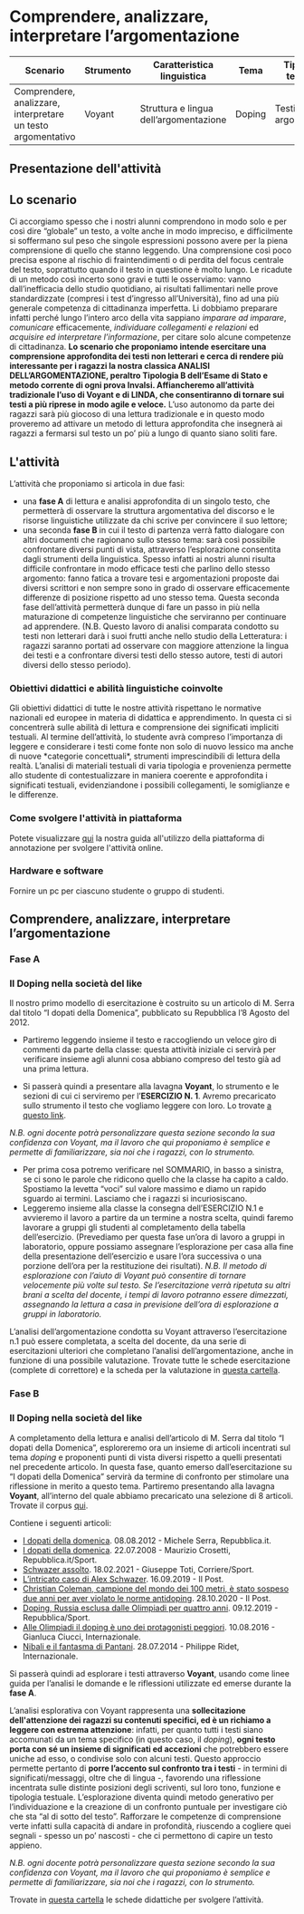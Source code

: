 # Comprendere, analizzare, interpretare l’argomentazione

<table><thead><tr><th>Scenario</th><th>Strumento</th><th>Caratteristica linguistica</th><th>Tema</th><th>Tipologia testuale</th><th>Tempo stimato</th><th>Destinatari</th><th>BES/Difficoltà</th></tr></thead><tbody><tr><td>Comprendere, analizzare, interpretare un testo argomentativo</td><td>Voyant</td><td>Struttura e lingua dell’argomentazione</td><td>Doping</td><td>Testi argomentativi</td><td>2h Fase A 2h Fase B</td><td>Fine biennio/Inizio triennio SS2</td><td>🟡</td></tr></tbody></table>

## Presentazione dell'attività

<div class="accordion">

## Lo scenario
Ci accorgiamo spesso che i nostri alunni comprendono in modo solo e per così dire “globale” un testo, a volte anche in modo impreciso, e difficilmente si soffermano sul peso che singole espressioni possono avere per la piena comprensione di quello che stanno leggendo. 
Una comprensione così poco precisa espone al rischio di fraintendimenti o di perdita del focus centrale del testo, soprattutto quando il testo in questione è molto lungo.
Le ricadute di un metodo così incerto sono gravi e tutti le osserviamo: vanno dall’inefficacia dello studio quotidiano, ai risultati fallimentari nelle prove standardizzate (compresi i test d’ingresso all’Università), fino ad una più generale competenza di cittadinanza imperfetta. Li dobbiamo preparare infatti perché lungo l’intero arco della vita sappiano *imparare ad imparare*, *comunicare* efficacemente, *individuare collegamenti e relazioni* ed *acquisire ed interpretare l’informazione*, per citare solo alcune competenze di cittadinanza. 
**Lo scenario che proponiamo intende esercitare una comprensione approfondita dei testi non letterari e cerca di rendere più interessante per i ragazzi la nostra classica ANALISI DELL’ARGOMENTAZIONE, peraltro Tipologia B dell’Esame di Stato e metodo corrente di ogni prova Invalsi. Affiancheremo all’attività tradizionale l’uso di Voyant e di LINDA, che consentiranno di tornare sui testi a più riprese in modo agile e veloce.**
L’uso autonomo da parte dei ragazzi sarà più giocoso di una lettura tradizionale e in questo modo proveremo ad attivare un metodo di lettura approfondita che insegnerà ai ragazzi a fermarsi sul testo un po’ più a lungo di quanto siano soliti fare.

## L'attività
L’attività che proponiamo si articola in due fasi: 
* una **fase A** di lettura e analisi approfondita di un singolo testo, che permetterà di osservare la struttura argomentativa del discorso e le risorse linguistiche utilizzate da chi scrive per convincere il suo lettore; 
* una seconda **fase B** in cui il testo di partenza verrà fatto dialogare con altri documenti che ragionano sullo stesso tema: sarà così possibile confrontare diversi punti di vista, attraverso l’esplorazione consentita dagli strumenti della linguistica.
Spesso infatti ai nostri alunni risulta difficile confrontare in modo efficace testi che parlino dello stesso argomento: fanno fatica a trovare tesi e argomentazioni proposte dai diversi scrittori e non sempre sono in grado di osservare efficacemente differenze di posizione rispetto ad uno stesso tema.
Questa seconda fase dell’attività permetterà dunque di fare un passo in più nella maturazione di competenze linguistiche che serviranno per continuare ad apprendere.
(N.B. Questo lavoro di analisi comparata condotto su testi non letterari darà i suoi frutti anche nello studio della Letteratura: i ragazzi saranno portati ad osservare con maggiore attenzione la lingua dei testi e a confrontare diversi testi dello stesso autore, testi di autori diversi dello stesso periodo).

<div class="accordion-panel">
<h3 class="accordion-header">Obiettivi didattici e abilità linguistiche coinvolte</h3>
<div class="accordion-body">
Gli obiettivi didattici di tutte le nostre attività rispettano le normative nazionali ed europee in materia di didattica e apprendimento. In questa ci si concentrerà sulle abilità di lettura e comprensione dei significati impliciti testuali. Al termine dell’attività, lo studente avrà compreso l’importanza di leggere e considerare i testi come fonte non solo di nuovo lessico ma anche di nuove *categorie concettuali*, strumenti imprescindibili di lettura della realtà. L’analisi di materiali testuali di varia tipologia e provenienza permette allo studente di contestualizzare in maniera coerente e approfondita i significati testuali, evidenziandone i possibili collegamenti, le somiglianze e le differenze.

</div>
</div>

<div class="accordion-panel">
<h3 class="accordion-header">Come svolgere l'attività in piattaforma</h3>
<div class="accordion-body">

Potete visualizzare <a href= "https://linda.education/strumenti/#voyant" target= "_blank">qui</a> la nostra guida all'utilizzo della piattaforma di annotazione per svolgere l'attività online.

</div>
</div>

<div class="accordion-panel">
<h3 class="accordion-header">Hardware e software</h3>
<div class="accordion-body">

Fornire un pc per ciascuno studente o gruppo di studenti.

</div>
</div>

## Comprendere, analizzare, interpretare l’argomentazione 
<div class="accordion-panel">
<h3 class="accordion-header">Fase A</h3>
<div class="accordion-body">

### Il Doping nella società del like
Il nostro primo modello di esercitazione è costruito su un articolo di M. Serra dal titolo “I dopati della Domenica”, pubblicato su Repubblica l’8 Agosto del 2012. 
* Partiremo leggendo insieme il testo e raccogliendo un veloce giro di commenti da parte della classe: questa attività iniziale ci servirà per verificare insieme agli alunni cosa abbiano compreso del testo già ad una prima lettura.

* Si passerà quindi a presentare alla lavagna **Voyant**, lo strumento e le sezioni di cui ci serviremo per l’**ESERCIZIO N. 1**. Avremo precaricato sullo strumento il testo che vogliamo leggere con loro. Lo trovate <a href="https://voyant-tools.org/?corpus=c1e2eb6b6230e1ee8c74f0688b800d4e&panels=cirrus,reader,trends,summary,contexts" target="_blank">a questo link</a>.


*N.B. ogni docente potrà personalizzare questa sezione secondo la sua confidenza con Voyant, ma il lavoro che qui proponiamo è semplice e permette di familiarizzare, sia noi che i ragazzi, con lo strumento.*


* Per prima cosa potremo verificare nel SOMMARIO, in basso a sinistra, se ci sono le parole che ridicono quello che la classe ha capito a caldo. Spostiamo la levetta “voci” sul valore massimo e diamo un rapido sguardo ai termini. Lasciamo che i ragazzi si incuriosiscano.
* Leggeremo insieme alla classe la consegna dell’ESERCIZIO N.1 e avvieremo il lavoro a partire da un termine a nostra scelta, quindi faremo lavorare a gruppi gli studenti al completamento della tabella dell’esercizio. (Prevediamo per questa fase un’ora di lavoro a gruppi in laboratorio, oppure possiamo assegnare l’esplorazione per casa alla fine della presentazione dell’esercizio e usare l’ora successiva o una porzione dell’ora per la restituzione dei risultati).
*N.B. Il metodo di esplorazione con l’aiuto di Voyant può consentire di tornare velocemente più volte sul testo. Se l’esercitazione verrà ripetuta su altri brani a scelta del docente, i tempi di lavoro potranno essere dimezzati, assegnando la lettura a casa in previsione dell’ora di esplorazione a gruppi in laboratorio.*

L’analisi dell’argomentazione condotta su Voyant attraverso l’esercitazione n.1 può essere completata, a scelta del docente, da una serie di esercitazioni ulteriori che completano l’analisi dell’argomentazione, anche in funzione di una possibile valutazione. Trovate tutte le schede esercitazione (complete di correttore) e la scheda per la valutazione in <a href="https://drive.google.com/drive/folders/1RE1Pl-PJtdi11iXFDEdLsPudKBrYYmvm?usp=sharing">questa cartella</a>.

</div>
</div>

<div class="accordion-panel">
<h3 class="accordion-header">Fase B</h3>
<div class="accordion-body">
  
### Il Doping nella società del like
A completamento della lettura e analisi dell’articolo di M. Serra dal titolo “I dopati della Domenica”, esploreremo ora un insieme di articoli incentrati sul tema *doping* e proponenti punti di vista diversi rispetto a quelli presentati nel precedente articolo. In questa fase, quanto emerso dall’esercitazione su “I dopati della Domenica” servirà da termine di confronto per stimolare una riflessione in merito a questo tema.
Partiremo presentando alla lavagna **Voyant**, all’interno del quale abbiamo precaricato una selezione di 8 articoli. Trovate il corpus <a href="https://voyant-tools.org/?corpus=f328ce476e0130191827aa2ba39044fd" target="_blank">qui</a>.

Contiene i seguenti articoli: 
* <a href="https://ricerca.repubblica.it/repubblica/archivio/repubblica/2012/08/08" target="_blank">I dopati della domenica</a>. 08.08.2012 - Michele Serra, Repubblica.it.
* <a href="https://www.repubblica.it/2008/07/sezioni/sport/doping-dilettanti/doping-dilettanti/doping-dilettanti.html" target="_blank">I dopati della domenica</a>. 22.07.2008 - Maurizio Crosetti, Repubblica.it/Sport.
* <a href="https://www.corriere.it/sport/21_febbraio_18/schwazer-doping-gip-accoglie-richiesta-archiviazione-caso-chiuso-non-ci-sara-procedimento-penale-7850db80-71e5-11eb-893c-20b27ab3b588.shtml" target="_blank">Schwazer assolto</a>. 18.02.2021 - Giuseppe Toti, Corriere/Sport.
* <a href="https://www.ilpost.it/2019/09/16/lintricato-caso-di-alex-schwazer/" target="_blank">L’intricato caso di Alex Schwazer</a>. 16.09.2019 - Il Post.
* <a href="https://www.ilpost.it/2020/10/28/christian-coleman-100-metri-squalifica/" target="_blank">Christian Coleman, campione del mondo dei 100 metri, è stato sospeso due anni per aver violato le norme antidoping</a>. 28.10.2020 - Il Post.
* <a href="https://www.repubblica.it/sport/vari/2019/12/09/news/doping_russia_esclusa_da_olimpiadi_per_quattro_anni-242990892/" target="_blank">Doping, Russia esclusa dalle Olimpiadi per quattro anni</a>. 09.12.2019 - Repubblica/Sport.
* <a href="https://www.internazionale.it/opinione/gianluca-ciucci/2016/08/10/alex-schwazer-doping-olimpiadi" target="_blank">Alle Olimpiadi il doping è uno dei protagonisti peggiori</a>. 10.08.2016 - Gianluca Ciucci, Internazionale. 
* <a href="https://www.internazionale.it/opinione/philippe-ridet/2014/07/28/nibali-e-il-fantasma-di-pantani" target="_blank">Nibali e il fantasma di Pantani</a>. 28.07.2014 - Philippe Ridet, Internazionale. 


Si passerà quindi ad esplorare i testi attraverso **Voyant**, usando come linee guida per l’analisi le domande e le riflessioni utilizzate ed emerse durante la **fase A**.

L’analisi esplorativa con Voyant rappresenta una **sollecitazione dell'attenzione dei ragazzi su contenuti specifici, ed è un richiamo a leggere con estrema attenzione**: infatti, per quanto tutti i testi siano accomunati da un tema specifico (in questo caso, il *doping*), **ogni testo porta con sé un insieme di significati ed accezioni** che potrebbero essere uniche ad esso, o condivise solo con alcuni testi.  Questo approccio permette pertanto di **porre l’accento sul  confronto tra i testi** - in termini di significati/messaggi, oltre che di lingua -, favorendo una riflessione incentrata sulle distinte posizioni degli scriventi, sul loro tono, funzione e tipologia testuale. L’esplorazione diventa quindi metodo generativo per l’individuazione e la creazione di un confronto puntuale per investigare ciò che sta “al di sotto del testo”. Rafforzare le competenze di comprensione verte infatti sulla capacità di andare in profondità, riuscendo a cogliere quei segnali - spesso un po’ nascosti - che ci permettono di capire un testo appieno.


*N.B. ogni docente potrà personalizzare questa sezione secondo la sua confidenza con Voyant, ma il lavoro che qui proponiamo è semplice e permette di familiarizzare, sia noi che i ragazzi, con lo strumento.*

Trovate in <a href="https://drive.google.com/drive/folders/1dAdmtEHY5cavulMaP1fqVtKKDPI5CK2D?usp=sharing">questa cartella</a> le schede didattiche per svolgere l’attività.


</div>
</div>
